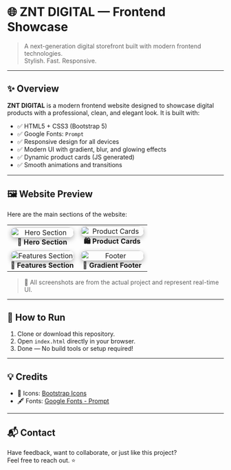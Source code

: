 # 🌐 ZNT DIGITAL — Frontend Showcase

> A next-generation digital storefront built with modern frontend technologies.  
> Stylish. Fast. Responsive.

---

## ✨ Overview

**ZNT DIGITAL** is a modern frontend website designed to showcase digital products with a professional, clean, and elegant look. It is built with:

- ✅ HTML5 + CSS3 (Bootstrap 5)
- ✅ Google Fonts: `Prompt`
- ✅ Responsive design for all devices
- ✅ Modern UI with gradient, blur, and glowing effects
- ✅ Dynamic product cards (JS generated)
- ✅ Smooth animations and transitions

---

## 🖼️ Website Preview

Here are the main sections of the website:

<table>
  <tr>
    <td align="center" width="50%">
      <img src="images/preview1.jpg" alt="Hero Section" style="width: 100%; border-radius: 12px; box-shadow: 0 4px 12px rgba(0,0,0,0.3);" />
      <br /><strong>🔹 Hero Section</strong>
    </td>
    <td align="center" width="50%">
      <img src="images/preview2.jpg" alt="Product Cards" style="width: 100%; border-radius: 12px; box-shadow: 0 4px 12px rgba(0,0,0,0.3);" />
      <br /><strong>🛍️ Product Cards</strong>
    </td>
  </tr>
  <tr>
    <td align="center" width="50%">
      <img src="images/preview3.jpg" alt="Features Section" style="width: 100%; border-radius: 12px; box-shadow: 0 4px 12px rgba(0,0,0,0.3);" />
      <br /><strong>🚀 Features Section</strong>
    </td>
    <td align="center" width="50%">
      <img src="images/preview4.jpg" alt="Footer" style="width: 100%; border-radius: 12px; box-shadow: 0 4px 12px rgba(0,0,0,0.3);" />
      <br /><strong>🌈 Gradient Footer</strong>
    </td>
  </tr>
</table>

> 📌 All screenshots are from the actual project and represent real-time UI.

---

## 🚀 How to Run

1. Clone or download this repository.
2. Open `index.html` directly in your browser.
3. Done — No build tools or setup required!

---

## 💡 Credits

- 🎨 Icons: [Bootstrap Icons](https://icons.getbootstrap.com/)
- 🖋 Fonts: [Google Fonts - Prompt](https://fonts.google.com/specimen/Prompt)

---

## 📬 Contact

Have feedback, want to collaborate, or just like this project?  
Feel free to reach out. ⭐
